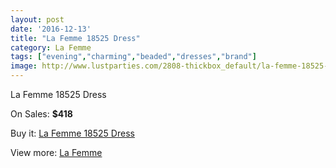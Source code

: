 ```yaml
---
layout: post
date: '2016-12-13'
title: "La Femme 18525 Dress"
category: La Femme
tags: ["evening","charming","beaded","dresses","brand"]
image: http://www.lustparties.com/2808-thickbox_default/la-femme-18525-dress.jpg
---
```

La Femme 18525 Dress

On Sales: **$418**
<a href="https://www.lustparties.com/en/la-femme/919-la-femme-18525-dress.html"><amp-img layout="responsive" width="600" height="600" src="//www.lustparties.com/2808-thickbox_default/la-femme-18525-dress.jpg" alt="La Femme 18525 Dress 0" /></a>
<a href="https://www.lustparties.com/en/la-femme/919-la-femme-18525-dress.html"><amp-img layout="responsive" width="600" height="600" src="//www.lustparties.com/2809-thickbox_default/la-femme-18525-dress.jpg" alt="La Femme 18525 Dress 1" /></a>

Buy it: [La Femme 18525 Dress](https://www.lustparties.com/en/la-femme/919-la-femme-18525-dress.html "La Femme 18525 Dress")

View more: [La Femme](https://www.lustparties.com/en/4-la-femme "La Femme")